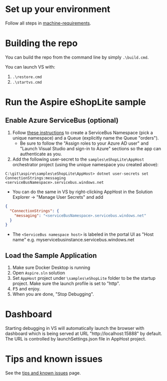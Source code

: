 # Set up your environment

Follow all steps in [machine-requirements](machine-requirements.md).

# Building the repo

You can build the repo from the command line by simply `.\build.cmd`.

You can launch VS with:

1. `.\restore.cmd`
2. `.\startvs.cmd`

# Run the Aspire eShopLite sample

## Enable Azure ServiceBus (optional)

1. Follow [these instructions](https://learn.microsoft.com/azure/service-bus-messaging/service-bus-dotnet-get-started-with-queues?tabs=passwordless#create-a-namespace-in-the-azure-portal) to create a ServiceBus Namespace (pick a unique namespace) and a Queue (explicitly name the Queue "orders").
    - Be sure to follow the "Assign roles to your Azure AD user" and "Launch Visual Studio and sign-in to Azure" sections so the app can authenticate as you.
2. Add the following user-secret to the `samples\eShopLite\AppHost` orchestrator project (using the unique namespace you created above):

```shell
C:\git\aspire\samples\eShopLite\AppHost> dotnet user-secrets set ConnectionStrings:messaging <serviceBusNamespace>.servicebus.windows.net
```

- You can do the same in VS by right-clicking AppHost in the Solution Explorer -> "Manage User Secrets" and add

```json
{
  "ConnectionStrings": {
    "messaging": "<serviceBusNamespace>.servicebus.windows.net"
  }
}
```

- The `<ServiceBus namespace host>` is labeled in the portal UI as "Host name" e.g. myservicebusinstance.servicebus.windows.net

## Load the Sample Application

1. Make sure Docker Desktop is running
2. Open `Aspire.sln` solution
3. Set `AppHost` project under `\samples\eShopLite` folder to be the startup project. Make sure the launch profile is set to "http".
4. <kbd>F5</kbd> and enjoy.
5. When you are done, "Stop Debugging".

# Dashboard

Starting debugging in VS will automatically launch the browser with dashboard which is being served at URL "http://localhost:15888" by default. The URL is controlled by launchSettings.json file in AppHost project.

# Tips and known issues

See the [tips and known issues](tips-and-known-issues.md) page.
